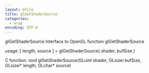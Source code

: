 ```yaml
---
layout: mfile
title: glGetShaderSource
categories:
  - wrap
encoding: UTF-8
---
```


glGetShaderSource  Interface to OpenGL function glGetShaderSource

usage:  [ length, source ] = glGetShaderSource( shader, bufSize )

C function:  void glGetShaderSource(GLuint shader, GLsizei bufSize, GLsizei\* length, GLchar\* source)